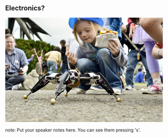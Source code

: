## Electronics?

<img src="images/soldering.jpg" alt="" class="polaroid img-medium">

note:
    Put your speaker notes here.
    You can see them pressing 's'.
